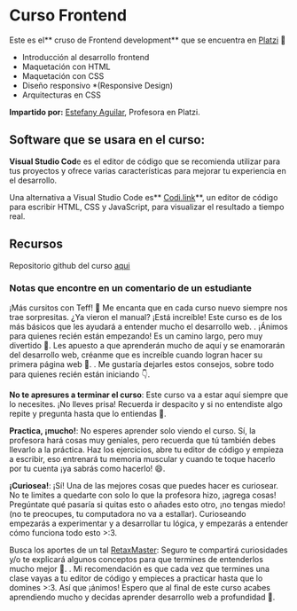 # Curso Frontend

Este es el** cruso de Frontend development** que se encuentra en [Platzi](http://platzi.com/frontend "Platzi")  :green_heart:

- Introducción al desarrollo frontend
- Maquetación con HTML
- Maquetación con CSS
- Diseño responsivo *(Responsive Design)
- Arquitecturas en CSS

 **Impartido por:** [Estefany Aguilar](http://https://platzi.com/profes/teffcode/ "Estefany Aguilar"), Profesora en Platzi.

## Software que se usara en el curso:

**Visual Studio Cod**e es el editor de código que se recomienda utilizar para tus proyectos y ofrece varias características para mejorar tu experiencia en el desarrollo.

Una alternativa a Visual Studio Code es** [Codi.link](http://https://codi.link/ "Codi.link")**, un editor de código para escribir HTML, CSS y JavaScript, para visualizar el resultado a tiempo real.

## Recursos

Repositorio github del curso [aqui](http://https://github.com/platzi/curso-frontend-developer "aqui")

### Notas que encontre en un comentario de un estudiante 

¡Más cursitos con Teff! 🥳 Me encanta que en cada curso nuevo siempre nos trae sorpresitas. ¿Ya vieron el manual? ¡Está increíble! Este curso es de los más básicos que les ayudará a entender mucho el desarrollo web.
.
¡Ánimos para quienes recién están empezando! Es un camino largo, pero muy divertido 🤠. Les apuesto a que aprenderán mucho de aquí y se enamorarán del desarrollo web, créanme que es increíble cuando logran hacer su primera página web 🥰.
.
Me gustaría dejarles estos consejos, sobre todo para quienes recién están iniciando 👇.


**No te apresures a terminar el curso**: Este curso va a estar aquí siempre que lo necesites. ¡No lleves prisa! Recuerda ir despacito y si no entendiste algo repite y pregunta hasta que lo entiendas 💚.

**Practica, ¡mucho!**: No esperes aprender solo viendo el curso. Sí, la profesora hará cosas muy geniales, pero recuerda que tú también debes llevarlo a la práctica. Haz los ejercicios, abre tu editor de código y empieza a escribir, eso entrenará tu memoria muscular y cuando te toque hacerlo por tu cuenta ¡ya sabrás como hacerlo! 😄.

**¡Curiosea!**: ¡Sí! Una de las mejores cosas que puedes hacer es curiosear. No te limites a quedarte con solo lo que la profesora hizo, ¡agrega cosas! Pregúntate qué pasaría si quitas esto o añades esto otro, ¡no tengas miedo! (no te preocupes, tu computadora no va a estallar). Curioseando empezarás a experimentar y a desarrollar tu lógica, y empezarás a entender cómo funciona todo esto >:3.

Busca los aportes de un tal [RetaxMaster](http://https://github.com/RetaxMaster "RetaxMaster"): Seguro te compartirá curiosidades y/o te explicará algunos conceptos para que termines de entenderlos mucho mejor 👀.
.
Mi recomendación es que cada vez que termines una clase vayas a tu editor de código y empieces a practicar hasta que lo domines >:3. Así que ¡ánimos! Espero que al final de este curso acabes aprendiendo mucho y decidas aprender desarrollo web a profundidad 💚.
